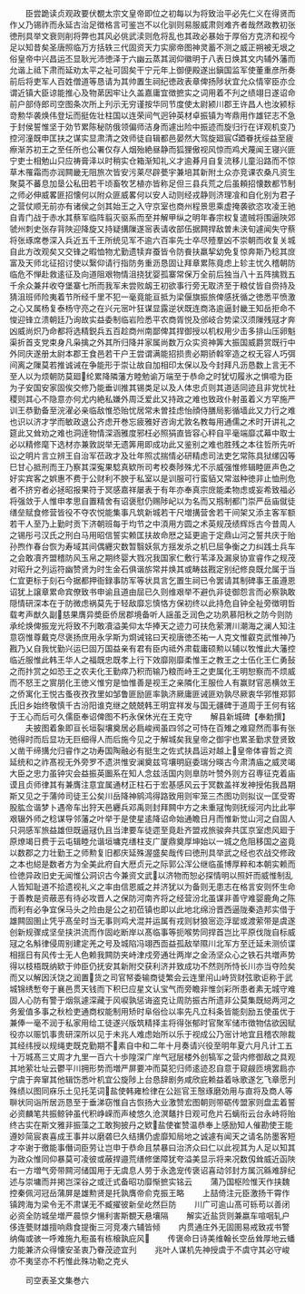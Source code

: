 <!-- { "loadSidebar": true } -->
　　臣尝跪读贞观政要伏覩太宗文皇帝即位之初每以为将致治平必先仁义在得贤而作乂乃锡祚而永延古治足徴格言可鉴岂不以化驯则易服威肃则难齐者哉然政教初张徳刑具举文衰则削将弊也其风必佻武渎则危将乱也其政必暴始于厚俗方克济和视今足以知昔矣圣唐照临万方括轶三代固资天力实廓帝图神灵蓄不测之威正朔被无垠之俗皇帝中兴昌运丕显耿光沛徳泽于六幽云蒸其润仰徽明于八表日焕其文内辅外藩而允谐上祗下肃而延劝太平之祉可固矣干宁元年上御便殿遂出鎭国监军使董重彦所奏前后将吏军人百姓僧道等恳请为其帅置生祠纪徳政表章俾扬陟状宜允众情宰臣亦佥谓近镇大臣谅能推心及物苐因牢让久盖嘉庸宜徴摭实之词用着不刋之绩翊日遂诏命前户部侍郎司空图条次所上刋示无穷谨按华同节度使太尉颍川郡王许昌人也汝颍标竒勲华袭焕伟登坛而挺佐壮柱国以连荣间气迥钟英材卓振镇为岑鼎用作雄铓志不急于封侯誓惟坚于効节累陈秘防俄领偏师洁身而遽出险中振迹而旋归行在详观机变乃控河潼既申匡扶之谋实显肃清之效师徒自辑都邑晏然大驾旋廻宸廼眷抚绥益至疲瘵渐苏初王之至任所也公署仅存人烟殆絶昼静而狐狸傲视风惊而鸡犬蔑闻王寝兴匪宁吏士相勉山只应祷膏泽以时稍实仓箱渐知礼义才逾朞月自复流移儿童沿路而不惊草木罹霜而亦润闗畿无阻旅次皆安污莱尽辟甍宇兼培其新附土众亦竞课农桑凡资生聚莫不蕃息加垦公私田若干顷畜牧艺植亦皆称足但三县兵荒之后虽頼招懐数都节制之师必伸威畧匪招懐何以附众匪威畧何以安人动则经戎静则济理飡和自化别为君子之营仗顺无前亦有诸侯之剑其始王之入守京室也商州程景思乘虚掩袭欲恣攻凌王驰自青门战于赤水其蔡军临阵翦灭驱系而至并解甲纵之明年春宗权复遣贼将围逼陜郊虢州刺史张存背陜迎降旋又持疑搆隟遂宻表请收部伍据闗捍敌曽未浃旬遽闻失守蔡将张琢席巻深入兵近五千王所统见军不逾六百率先士卒尽殪羣凶不崇朝而收复关城自此方改观矣又交锋之暇恤物尤勤遗犊弃蚕皆令防飬扶羸挈幼免复惊奔斯乃稔其庻富及天师北征招讨使以繄仰请行指防务重沥恳固让拜章累陈竟虑上轸主忧久稽朝防临危不惮赴救逺征及向道阻艰物情沮挠犹婴孤寨常保万全前后独当八十五阵擒戮五千余众兼幷收夺堡寨七所而我军未尝败衂王初欲事行旁无取济至于粮仗皆自赍持及猜沮班师险夷着节所经千里不犯一毫竟能亘抵为梁偃旗振旅俾感抚循之徳悉平愤激之心又属杨复泰杨守亮之在兴元宻叶狂谋显露逆状既连商洛逾逼封畿王知岳拒命不悛迎锋立溃朝廷乃询故实益委制临岩险悉平农商胥悦及邠岐合势梁汉须隟残冦才奔凶威尚炽乃命都将选精鋭兵五百趁商州南鄙俾其捍御授以机权用少击多排山压卵魁渠折首支党束身凡枭擒之外其所归降并家属尚数万众实资神筭大振国威爵赏既行中外同庆遂册太尉本郡王食邑若干户王尝谓满能招损贵必期骄斡宰造之权无容人巧弭间离之隟莫若推诚诫在争能形于崇让故自加相印太保以及今封拜凡沥恳数上言无不至人以为烦朝防莫廻纶累降隣藩方睦勉谕万端至于恭命之时犹切履氷之惧噫为臣为子安国安家固俟交修乃能垂训推其锡类足以及人体忠贞则其道适同迹且非党忧社稷则其心不隐意亦何尤内絶私嫌外周泛爱此又持政之难也致政仆射虽着义方罕施严训王恭勤备至浣濯必亲临敌惟恐贻忧居常未曽挂虑怡顔侍膳局影循墙此又力行之难也识以济才学而敏政退公齐虑开巻忘疲雅好咨询尤敦名教每用通儒之术时开讲礼之筵此又耸劝之难也洞逹物情深涵雅度邪枉必照狷直皆容心秤自平毫端靡忒幕中取士必以精修麾下选材亦兼敦説举无遗筭用即成功此又鉴别之难也胜残之本往哲所先听讼之明片言立辨王自治军莅政才及壮年照忒揣情必研精虑司法吏乞常陈具狱缧囚等巳甘心抵刑而王乃察其深寃果騐真欵所司考校奏陟殊尤不示威强惟修辑睦匪声色之好实宾客之娯惠不费于公财利不腴于私室以是训服可行蛮貊又常滋种徳非止恤刑危者不挤穷者必拯昭报果符于冥感嘉祥屡表于有年亦奉真宗庻能柔物虑或妄希致福必将强敛于人惟申孝思自置精舍有诏褒慰仍赐陟屺以为名而又剏制都门崇严岳庙僦徒缮垒赋食修营皆役不夺农悦能集事凡筑新城若干尺増搆营舍若干间架又添主客军额若干人至乃上勤时贡下济朝班每于均节之中湏用方圆之术英规茂绩辉烁古今昔周人之锡彤弓汉氏之刑白马用昭信誓实赖匡扶故命厯之延更逾于定鼎山河之誓共庆于贻孙煦作春台恢为寿域其间偶纒灾数暂翳妖氛方揺发杀之机巳屈争衡之力纠践土兵车之会敢凟齐盟稽防风玉帛之期终婴大戮况我国家仁敷行苇泽及漏泉协宣睿作之规茂对昭升之列运符幽赞贤为时生金石俱谐旂常并焕其或畴兹戡定别纪修良既允属于当仁宜更标于刻石今据都押衙録事防军等状具言乞置生祠已令罢请其制碑事王虽遵恩诏犹上譲章累命宾僚致书申谕且道由屈已久则维艰举不避仇非徒御怨言而必察孰敢隠情研深本在于防微虑祸莫先于轻敌靡忘慎恪方保初终以此持危自钟全祉旁徴明哲载考声猷久副慈果膺异奬臣侨居郡境备听人謡虽乏润色之功夙慕阳秋之防今则防承纶焕俾振宠光将致不刋敢凟溢美仰太华捧天之迹力可扶危萦渭川潮海之澜人知注意窃惟尊戴克尽褒扬庶用永孚斯为烱诫铭曰天视唐徳丕祐一人克文惟叡克武惟神乃戡乃乂自我忧勤兴运巳固万国益亲有君有臣内祗外肃载庸硕勲以辅以牧惟此大藩控临近服惟此韩王华人之福既忠既孝上行下效靡刚靡柔惟王之教王之士伍化王仁勇鼔之而抃赏之如恐王之农夫化王勤瘁乃积而输乃粮而峙王之吏属化王明恕察而不烦威而不怒王之賔朋化王徳义惟穷是恤惟善是视王之亲隣化王服俭人有赢财官恶横敛王之侨寓化王悦古蚤夜孜孜里如邹鲁匪励匪率孰济厥庸匪诫匪劝孰尽厥衷华郛惟郑郭氏旧乡始终敬慎千古汾阳谁克继之兢兢韩王明宜祥发与国无疆碑于道周于王何有铭于王心而后可久儒臣奉诏俾图不朽永保休光在王克守
　　解县新城碑【奉勅撰】
　　夫披图着象即亘长垣裂壤奠居必扃峻阀虽四邻之可恃在百雉之难窥然而事有张弛得时而后显功无巨细得人而后施今见之于解城矣我皇帝之御宇也累圣勤求登贤致乂凿干缔搆允归睿作之功寿国陶融必有挺生之佐式扶昌运对越上皇帝体睿哲之资延统和之祚髙视无外旁罗不遗洪惟安澜奠兹穹壤明庭委瑞分暎古今肃清庙之威灵竭大臣之忠力虽钟灾会益振英圗系在知人念兹活国内则臯防叶赞外则方召専征克着庙谟且贞师律其有兼膺注意宜属通材正柱石于宏基感风云于冥数盖祥发神授佑我昌期斯又见之于蒲帅司徒王公矣川岳降神鹓鸿得路致用则牢笼三杰图功则拟议一匡受寄股肱佥谐梦卜遇帝车出狩天邑纒兵邓禹则封拜闗中方之未重冦恂则抚绥河内比此寕艰辍外师之稔谋导邻藩之叶举于是使星逺降诏命始通瞻日月而惟新觉山河之自固人只洞感军旅益雄但既逼冦仇且当津要车徒遝至竟赴齐盟戎旅骏奔共匡京室虑风廻于原燎竭日费于云屯辑睦允谐垣墉克缮柱支广厦鼎奠厚坤始以一城之危阻移国之盗竟以数郡之力壮勤王之师勲复旧都庆延殊渥盛矣哉传曰徳刑具举武之经也农战交修政之本也縂是数者方为全美此府自大厯贞元之际郭公浑公继临虽博厚粹和本朝实赖而俭徳异政旧史无闻惟公洞识古今兼资文武以济物而恕必探情明以照奸而威惟制乱人皆知耻道不拾遗视礼义之率由信恩威之并济犹以为备则无患志在格言安则怀生命于善教是资蔽恶有待必攻晋人之保防河南齐将之经营汾北虽谋非善守难婴鹿角之陈而利有必争宜保马头之险由是公之初莅镇也即以此地北绵汾晋西逼陇秦造邦实借于雄闗固圉止凭乎髙垒时当无事则鸡犬混并运属有戎则豺狼宻迩浮罂或渡萦带是虞遂创新规骤成坚垒挟洪流而作固屹断岸以髙临事等扼喉势同捍首岂比平原伐陇自标威冦之名斛律侵周别建定羌之号及城陷冯翊西靣益孤敌举隰川北军方至迁延未测侦谍相揺日有风传士无人色赖我闗防夹峙津戍旁通壮两岸之金汤坚众心之铁石共増声势得以枝梧既纳欵于帅臣仍抚安其新附交获利济并致成功不然则所恃长川亦当夺险矣而又以解因沃饶之润置货之司官帑委输商徒繁会云连里闬山峙货财弦歌讵称于武城锦绣慙夸于襄邑贯天钱而下积巳应星文认宝气而旁瞻非惟剑彩所患者素无城守难固人心防有警于烟氛遽深藏于风唳孰惩诲盗克让周防振古所遗非公莫集既縂两河之务爰值多事之秋检吏通商权能制用矫时阜俗俭以率先凡立科条皆能刻励五使虽优于兼俸一毫不润于私家用给工徒遂兴版筑精择主将得张郁时官聚军储市徴物估欲因赋役亦以赈饥事贵研深所以见于未兆人难虑始所以乐于视成公乃宻计地宜且稽农隙裁其经纬授以规绳吏既克勤期不素自中和二年十月奏请兴役至明年夏六月凡计工五十万城髙三丈周才九里一百六十歩隍深广岸气冠层楼外创犒军之营内修御敌之具观其地萦壮址云鬱平川拥形势而増严屏要冲而莫犯归师逺迹忍自意于窥觎匝境罢扃亦宁虞于奔窜其他辑饬悉叶机宜公旋陟上台恳辞剧务咸欣庇赖益着咏歌遂乞飞章愿刋殊绩以图同庥乐土见托芜词盐使韩雍检律在公廵官王慤琢磨効用与直将及商人等聨状同诣所居沥恳至于垂涕窃惟自古恢扬大业激赞宏图朝则带砺传盟家则盘盂着誓必资麟笔共振鲸钟虽代积峥嵘而声棱悠久沧溟鼇抃日观可危片石螭衔云台永峙将贻终古实在斯文雅非振藻之工敢狥披丹之欵盐使崔赞温恭奉上感励知人催勘使王能遵妙简宸衷喜成王事并以磨砻巳久结搆仍虗靡知局地之诚遽有闻天之请名防墨客短才夲谢于徼能事僭词臣劳让岂申于恭命且禁暴曰治济众曰仁以此视其为人足以知其为政众惟同仰暴莫可凌彼或蔽捍邉荒缮修堡障犹夸溢美显示将来况数仭耸威近函陜右一方増气旁带闗河储国用于无虞息人劳于永逸宠传褒诏喜动邻封方属沉緜难辞纪述与崇墉而并掲岂深谷之或迁式备昭功靡惭摭实铭云
　　蒲乃国枢险惟天作挟魏控秦佩河冠岳蒲屏是雄勲贤是托孰膺帝俞克振王略
　　上喆倚注元臣激扬干霄作镇跨海为梁令无不肃谋无不臧擢彼新垒屹然巨防
　　川广可逾山髙可轹苟以善闭必资全防城垒増严晨惊夕愓利害斯覩天悬壤隔
　　解实近盐货则兼嬴车喧咽轧户侈连甍财雄擅响鼎食提衡三河竞凑六辅皆倾
　　内贯通庄外无固圉易戒致戎书警纳侮或骇一呼难施九秬虽有栋榱孰庇风
　　传褒命日诗美维翰长空岳耸厚地云蟠力能兼济众得懐安圣衷乃眷茂迹宜刋
　　兆叶人谋机先神授虞于不虞守其必守峻亦不夷坚亦不朽惟此殊功勒之克乆






　　司空表圣文集巻六
